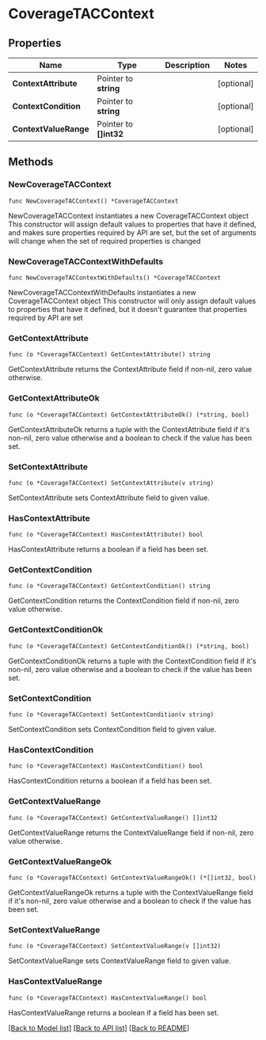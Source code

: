 # CoverageTACContext

## Properties

Name | Type | Description | Notes
------------ | ------------- | ------------- | -------------
**ContextAttribute** | Pointer to **string** |  | [optional] 
**ContextCondition** | Pointer to **string** |  | [optional] 
**ContextValueRange** | Pointer to **[]int32** |  | [optional] 

## Methods

### NewCoverageTACContext

`func NewCoverageTACContext() *CoverageTACContext`

NewCoverageTACContext instantiates a new CoverageTACContext object
This constructor will assign default values to properties that have it defined,
and makes sure properties required by API are set, but the set of arguments
will change when the set of required properties is changed

### NewCoverageTACContextWithDefaults

`func NewCoverageTACContextWithDefaults() *CoverageTACContext`

NewCoverageTACContextWithDefaults instantiates a new CoverageTACContext object
This constructor will only assign default values to properties that have it defined,
but it doesn't guarantee that properties required by API are set

### GetContextAttribute

`func (o *CoverageTACContext) GetContextAttribute() string`

GetContextAttribute returns the ContextAttribute field if non-nil, zero value otherwise.

### GetContextAttributeOk

`func (o *CoverageTACContext) GetContextAttributeOk() (*string, bool)`

GetContextAttributeOk returns a tuple with the ContextAttribute field if it's non-nil, zero value otherwise
and a boolean to check if the value has been set.

### SetContextAttribute

`func (o *CoverageTACContext) SetContextAttribute(v string)`

SetContextAttribute sets ContextAttribute field to given value.

### HasContextAttribute

`func (o *CoverageTACContext) HasContextAttribute() bool`

HasContextAttribute returns a boolean if a field has been set.

### GetContextCondition

`func (o *CoverageTACContext) GetContextCondition() string`

GetContextCondition returns the ContextCondition field if non-nil, zero value otherwise.

### GetContextConditionOk

`func (o *CoverageTACContext) GetContextConditionOk() (*string, bool)`

GetContextConditionOk returns a tuple with the ContextCondition field if it's non-nil, zero value otherwise
and a boolean to check if the value has been set.

### SetContextCondition

`func (o *CoverageTACContext) SetContextCondition(v string)`

SetContextCondition sets ContextCondition field to given value.

### HasContextCondition

`func (o *CoverageTACContext) HasContextCondition() bool`

HasContextCondition returns a boolean if a field has been set.

### GetContextValueRange

`func (o *CoverageTACContext) GetContextValueRange() []int32`

GetContextValueRange returns the ContextValueRange field if non-nil, zero value otherwise.

### GetContextValueRangeOk

`func (o *CoverageTACContext) GetContextValueRangeOk() (*[]int32, bool)`

GetContextValueRangeOk returns a tuple with the ContextValueRange field if it's non-nil, zero value otherwise
and a boolean to check if the value has been set.

### SetContextValueRange

`func (o *CoverageTACContext) SetContextValueRange(v []int32)`

SetContextValueRange sets ContextValueRange field to given value.

### HasContextValueRange

`func (o *CoverageTACContext) HasContextValueRange() bool`

HasContextValueRange returns a boolean if a field has been set.


[[Back to Model list]](../README.md#documentation-for-models) [[Back to API list]](../README.md#documentation-for-api-endpoints) [[Back to README]](../README.md)


